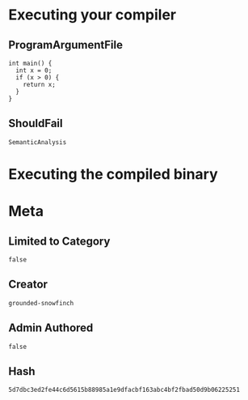 # Executing your compiler

## ProgramArgumentFile

```
int main() {
  int x = 0;
  if (x > 0) {
    return x;
  } 
}
```

## ShouldFail

```
SemanticAnalysis
```

# Executing the compiled binary

# Meta

## Limited to Category

```
false
```

## Creator

```
grounded-snowfinch
```

## Admin Authored

```
false
```

## Hash

```
5d7dbc3ed2fe44c6d5615b88985a1e9dfacbf163abc4bf2fbad50d9b06225251
```
